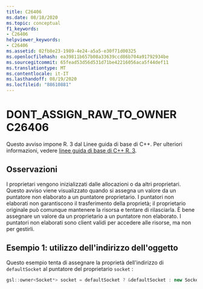 ```yaml
---
title: C26406
ms.date: 08/18/2020
ms.topic: conceptual
f1_keywords:
- C26406
helpviewer_keywords:
- C26406
ms.assetid: 02fb8e23-1989-4e24-a5a5-e30f71d00325
ms.openlocfilehash: ea39811b657b08a33639ccd86b704a91792934be
ms.sourcegitcommit: 65fead53d56d531d71be42216056aca5f44def11
ms.translationtype: MT
ms.contentlocale: it-IT
ms.lasthandoff: 08/19/2020
ms.locfileid: "88610881"
---
```

# <a name="c26406--dont_assign_raw_to_owner"></a>DONT_ASSIGN_RAW_TO_OWNER C26406

Questo avviso impone R. 3 dal Linee guida di base di C++. Per ulteriori informazioni, vedere [linee guida di base di C++ R. 3](https://github.com/isocpp/CppCoreGuidelines/blob/master/CppCoreGuidelines.md#r3-a-raw-pointer-a-t-is-non-owning).

## <a name="remarks"></a>Osservazioni

I proprietari vengono inizializzati dalle allocazioni o da altri proprietari. Questo avviso viene visualizzato quando si assegna un valore da un puntatore non elaborato a un puntatore proprietario. I puntatori non elaborati non garantiscono il trasferimento della proprietà; il proprietario originale può comunque mantenere la risorsa e tentare di rilasciarla. È bene assegnare un valore da un proprietario a un puntatore non elaborato. I puntatori non elaborati sono client validi per accedere alle risorse, ma non per gestirli.

## <a name="example-1--using-address-of-object"></a>Esempio 1: utilizzo dell'indirizzo dell'oggetto

Questo esempio tenta di assegnare la proprietà dell'indirizzo di `defaultSocket` al puntatore del proprietario `socket` :

```cpp
gsl::owner<Socket*> socket = defaultSocket ? &defaultSocket : new Socket(); // C26406
```
